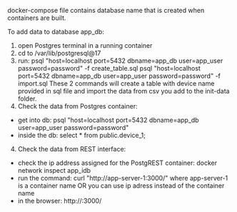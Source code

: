 docker-compose file contains database name that is created when containers are built.

To add data to database app_db: 
1. open Postgres terminal in a running container
2. cd to /var/lib/postgresql@17
2. run: 
psql "host=localhost port=5432 dbname=app_db user=app_user password=password" -f create_table.sql
psql "host=localhost port=5432 dbname=app_db user=app_user password=password" -f import.sql
These 2 commands will create a table with device name provided in sql file and import the data from csv you add to the init-data folder.
3. Check the data from Postgres container: 
- get into db: psql "host=localhost port=5432 dbname=app_db user=app_user password=password"
- inside the db: select * from public.device_1;
4. Check the data from REST interface:
- check the ip address assigned for the PostgREST container: docker network inspect app_idb
- run the command: curl "http://app-server-1:3000/<table name>" where app-server-1 is a container name OR you can use ip adress instead of the container name
- in the browser: http://<ip address of postgrest server>:3000/<table name>
